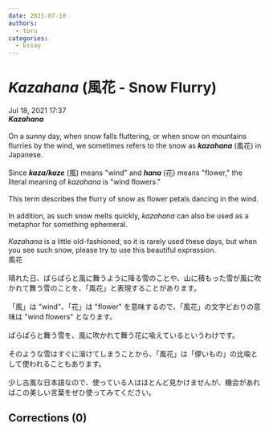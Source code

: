 ```yaml
---
date: 2021-07-18
authors:
  - toru
categories:
  - Essay
---
```


<h1 id="subject_show"><strong><em>Kazahana</strong></em> (風花 - Snow Flurry)</h1>
<div class="date">Jul 18, 2021 17:37</div>
<div id="post"><div id="body_show_ori">
<strong><em>Kazahana</strong></em><br/><br/>On a sunny day, when snow falls fluttering, or when snow on mountains flurries by the wind, we sometimes refers to the snow as <strong><em>kazahana</em></strong> (風花) in Japanese.<br/><br/>Since <strong><em>kaza/kaze</em></strong> (風) means "wind" and <strong><em>hana</em></strong> (花) means "flower," the literal meaning of <em>kazahana</em> is "wind flowers."<br/><br/>This term describes the flurry of snow as flower petals dancing in the wind.<br/><br/>In addition, as such snow melts quickly, <em>kazahana</em> can also be used as a metaphor for something ephemeral.<br/><br/><em>Kazahana</em> is a little old-fashioned, so it is rarely used these days, but when you see such snow, please try to use this beautiful expression.
</div></div>

<!-- more -->

<div id="post_ja"><div id="body_show_mo">
風花<br/><br/>晴れた日、ぱらぱらと風に舞うように降る雪のことや、山に積もった雪が風に吹かれて舞う雪のことを、「風花」と表現することがあります。<br/><br/>「風」は "wind"、「花」は "flower" を意味するので、「風花」の文字どおりの意味は "wind flowers" となります。<br/><br/>ぱらぱらと舞う雪を、風に吹かれて舞う花に喩えているというわけです。<br/><br/>そのような雪はすぐに溶けてしまうことから、「風花」は「儚いもの」の比喩として使われることもあります。<br/><br/>少し古風な日本語なので、使っている人はほとんど見かけませんが、機会があればこの美しい言葉をぜひ使ってみてください。
</div></div>

## Corrections (0)
